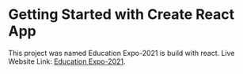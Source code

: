 # Getting Started with Create React App

This project was named Education Expo-2021 is build with react. Live Website Link: [Education Expo-2021](https://international-education-expo.netlify.app/).


